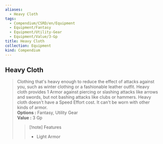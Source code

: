 ```yaml
---
aliases:
  - Heavy Cloth
tags:
  - Compendium/CSRD/en/Equipment
  - Equipment/Fantasy
  - Equipment/Utility-Gear
  - Equipment/Value/3-Gp
title: Heavy Cloth
collection: Equipment
kind: Compendium
---
```

## Heavy Cloth  
  
>Clothing that's heavy enough to reduce the effect of attacks against you, such as winter clothing or a fashionable leather outfit. Heavy cloth provides 1 Armor against piercing or slashing attacks like arrows and swords, but not bashing attacks like clubs or hammers. Heavy cloth doesn't have a Speed Effort cost. It can't be worn with other kinds of armor.  
> **Options :** Fantasy, Utility Gear  
> **Value :** 3 Gp  
>>[!note] Features  
>> - Light Armor